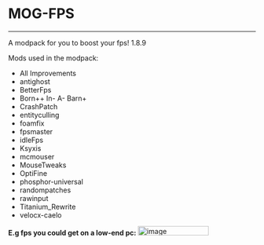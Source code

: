 # MOG-FPS
---
A modpack for you to boost your fps! 1.8.9

Mods used in the modpack:
- All Improvements
- antighost
- BetterFps
- Born++ In- A- Barn+
- CrashPatch
- entityculling
- foamfix
- fpsmaster
- idleFps
- Ksyxis
- mcmouser
- MouseTweaks
- OptiFine
- phosphor-universal
- randompatches
- rawinput
- Titanium_Rewrite
- velocx-caelo

**E.g fps you could get on a low-end pc:**
<img width="144" height="19" alt="image" src="https://github.com/user-attachments/assets/22d8c431-0a66-4efa-be32-a60ec6d4ee66" />
